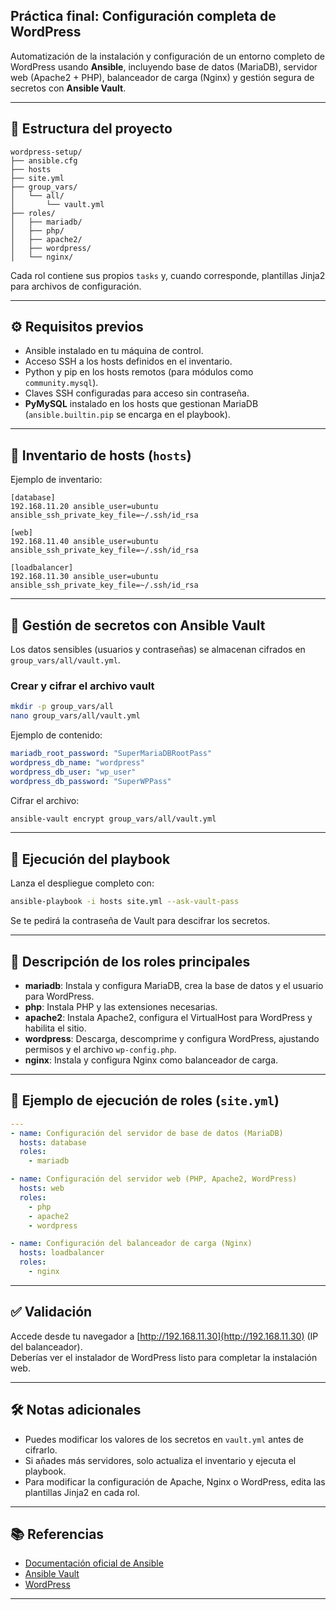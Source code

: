 ## Práctica final: Configuración completa de WordPress

Automatización de la instalación y configuración de un entorno completo de WordPress usando **Ansible**, incluyendo base de datos (MariaDB), servidor web (Apache2 + PHP), balanceador de carga (Nginx) y gestión segura de secretos con **Ansible Vault**.

---

## 📁 Estructura del proyecto

```
wordpress-setup/
├── ansible.cfg
├── hosts
├── site.yml
├── group_vars/
│   └── all/
│       └── vault.yml
├── roles/
│   ├── mariadb/
│   ├── php/
│   ├── apache2/
│   ├── wordpress/
│   └── nginx/
```

Cada rol contiene sus propios `tasks` y, cuando corresponde, plantillas Jinja2 para archivos de configuración.

---

## ⚙️ Requisitos previos

- Ansible instalado en tu máquina de control.
- Acceso SSH a los hosts definidos en el inventario.
- Python y pip en los hosts remotos (para módulos como `community.mysql`).
- Claves SSH configuradas para acceso sin contraseña.
- **PyMySQL** instalado en los hosts que gestionan MariaDB (`ansible.builtin.pip` se encarga en el playbook).

---

## 🚦 Inventario de hosts (`hosts`)

Ejemplo de inventario:

```
[database]
192.168.11.20 ansible_user=ubuntu ansible_ssh_private_key_file=~/.ssh/id_rsa

[web]
192.168.11.40 ansible_user=ubuntu ansible_ssh_private_key_file=~/.ssh/id_rsa

[loadbalancer]
192.168.11.30 ansible_user=ubuntu ansible_ssh_private_key_file=~/.ssh/id_rsa
```

---

## 🔐 Gestión de secretos con Ansible Vault

Los datos sensibles (usuarios y contraseñas) se almacenan cifrados en `group_vars/all/vault.yml`.

### Crear y cifrar el archivo vault

```sh
mkdir -p group_vars/all
nano group_vars/all/vault.yml
```

Ejemplo de contenido:

```yaml
mariadb_root_password: "SuperMariaDBRootPass"
wordpress_db_name: "wordpress"
wordpress_db_user: "wp_user"
wordpress_db_password: "SuperWPPass"
```

Cifrar el archivo:

```sh
ansible-vault encrypt group_vars/all/vault.yml
```

---

## 🚀 Ejecución del playbook

Lanza el despliegue completo con:

```sh
ansible-playbook -i hosts site.yml --ask-vault-pass
```

Se te pedirá la contraseña de Vault para descifrar los secretos.

---

## 📜 Descripción de los roles principales

- **mariadb**: Instala y configura MariaDB, crea la base de datos y el usuario para WordPress.
- **php**: Instala PHP y las extensiones necesarias.
- **apache2**: Instala Apache2, configura el VirtualHost para WordPress y habilita el sitio.
- **wordpress**: Descarga, descomprime y configura WordPress, ajustando permisos y el archivo `wp-config.php`.
- **nginx**: Instala y configura Nginx como balanceador de carga.

---

## 📝 Ejemplo de ejecución de roles (`site.yml`)

```yaml
---
- name: Configuración del servidor de base de datos (MariaDB)
  hosts: database
  roles:
    - mariadb

- name: Configuración del servidor web (PHP, Apache2, WordPress)
  hosts: web
  roles:
    - php
    - apache2
    - wordpress

- name: Configuración del balanceador de carga (Nginx)
  hosts: loadbalancer
  roles:
    - nginx
```

---

## ✅ Validación

Accede desde tu navegador a [http://192.168.11.30](http://192.168.11.30) (IP del balanceador).  
Deberías ver el instalador de WordPress listo para completar la instalación web.

---

## 🛠️ Notas adicionales

- Puedes modificar los valores de los secretos en `vault.yml` antes de cifrarlo.
- Si añades más servidores, solo actualiza el inventario y ejecuta el playbook.
- Para modificar la configuración de Apache, Nginx o WordPress, edita las plantillas Jinja2 en cada rol.

---

## 📚 Referencias

- [Documentación oficial de Ansible](https://docs.ansible.com/)
- [Ansible Vault](https://docs.ansible.com/ansible/latest/user_guide/vault.html)
- [WordPress](https://wordpress.org/)

---